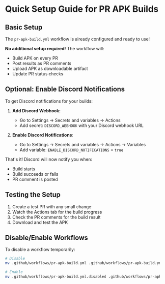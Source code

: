 # Quick Setup Guide for PR APK Builds

## Basic Setup
The `pr-apk-build.yml` workflow is already configured and ready to use!

**No additional setup required!** The workflow will:
- Build APK on every PR
- Post results as PR comments
- Upload APK as downloadable artifact
- Update PR status checks

## Optional: Enable Discord Notifications
To get Discord notifications for your builds:

1. **Add Discord Webhook**:
   - Go to Settings → Secrets and variables → Actions
   - Add secret: `DISCORD_WEBHOOK` with your Discord webhook URL

2. **Enable Discord Notifications**:
   - Go to Settings → Secrets and variables → Actions → Variables
   - Add variable: `ENABLE_DISCORD_NOTIFICATIONS` = `true`

That's it! Discord will now notify you when:
- Build starts
- Build succeeds or fails  
- PR comment is posted

## Testing the Setup
1. Create a test PR with any small change
2. Watch the Actions tab for the build progress
3. Check the PR comments for the build result
4. Download and test the APK

## Disable/Enable Workflows
To disable a workflow temporarily:
```bash
# Disable
mv .github/workflows/pr-apk-build.yml .github/workflows/pr-apk-build.yml.disabled

# Enable
mv .github/workflows/pr-apk-build.yml.disabled .github/workflows/pr-apk-build.yml
```